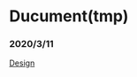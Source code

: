 # Ducument(tmp)

### 2020/3/11

[Design](https://excalidraw.com/#json=6372391441661952,XgmWUghrl6jdp7o0daflQg)